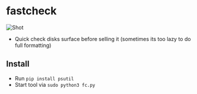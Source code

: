 # fastcheck

![Shot](https://github.com/rldv1/fastcheck/assets/118821863/6eb3bbcf-5859-4710-b522-c3caffaad74a)

- Quick check disks surface before selling it (sometimes its too lazy to do full formatting)
 
## Install
- Run `pip install psutil`
- Start tool via `sudo python3 fc.py`
